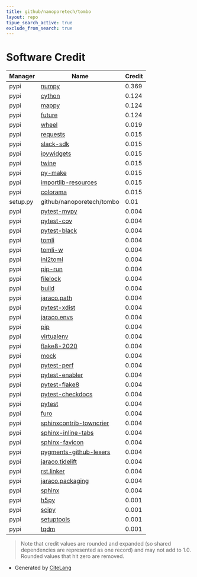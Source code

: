 ```yaml
---
title: github/nanoporetech/tombo
layout: repo
tipue_search_active: true
exclude_from_search: true
---
```

# Software Credit

|Manager|Name|Credit|
|-------|----|------|
|pypi|[numpy](https://www.numpy.org)|0.369|
|pypi|[cython](http://cython.org/)|0.124|
|pypi|[mappy](https://github.com/lh3/minimap2)|0.124|
|pypi|[future](https://python-future.org)|0.124|
|pypi|[wheel](https://pypi.org/project/wheel)|0.019|
|pypi|[requests](https://pypi.org/project/requests)|0.015|
|pypi|[slack-sdk](https://pypi.org/project/slack-sdk)|0.015|
|pypi|[ipywidgets](https://pypi.org/project/ipywidgets)|0.015|
|pypi|[twine](https://pypi.org/project/twine)|0.015|
|pypi|[py-make](https://pypi.org/project/py-make)|0.015|
|pypi|[importlib-resources](https://pypi.org/project/importlib-resources)|0.015|
|pypi|[colorama](https://pypi.org/project/colorama)|0.015|
|setup.py|github/nanoporetech/tombo|0.01|
|pypi|[pytest-mypy](https://github.com/dbader/pytest-mypy)|0.004|
|pypi|[pytest-cov](https://pypi.org/project/pytest-cov)|0.004|
|pypi|[pytest-black](https://pypi.org/project/pytest-black)|0.004|
|pypi|[tomli](https://pypi.org/project/tomli)|0.004|
|pypi|[tomli-w](https://pypi.org/project/tomli-w)|0.004|
|pypi|[ini2toml](https://pypi.org/project/ini2toml)|0.004|
|pypi|[pip-run](https://pypi.org/project/pip-run)|0.004|
|pypi|[filelock](https://pypi.org/project/filelock)|0.004|
|pypi|[build](https://pypi.org/project/build)|0.004|
|pypi|[jaraco.path](https://pypi.org/project/jaraco.path)|0.004|
|pypi|[pytest-xdist](https://pypi.org/project/pytest-xdist)|0.004|
|pypi|[jaraco.envs](https://pypi.org/project/jaraco.envs)|0.004|
|pypi|[pip](https://pypi.org/project/pip)|0.004|
|pypi|[virtualenv](https://pypi.org/project/virtualenv)|0.004|
|pypi|[flake8-2020](https://pypi.org/project/flake8-2020)|0.004|
|pypi|[mock](https://pypi.org/project/mock)|0.004|
|pypi|[pytest-perf](https://pypi.org/project/pytest-perf)|0.004|
|pypi|[pytest-enabler](https://pypi.org/project/pytest-enabler)|0.004|
|pypi|[pytest-flake8](https://pypi.org/project/pytest-flake8)|0.004|
|pypi|[pytest-checkdocs](https://pypi.org/project/pytest-checkdocs)|0.004|
|pypi|[pytest](https://pypi.org/project/pytest)|0.004|
|pypi|[furo](https://pypi.org/project/furo)|0.004|
|pypi|[sphinxcontrib-towncrier](https://pypi.org/project/sphinxcontrib-towncrier)|0.004|
|pypi|[sphinx-inline-tabs](https://pypi.org/project/sphinx-inline-tabs)|0.004|
|pypi|[sphinx-favicon](https://pypi.org/project/sphinx-favicon)|0.004|
|pypi|[pygments-github-lexers](https://pypi.org/project/pygments-github-lexers)|0.004|
|pypi|[jaraco.tidelift](https://pypi.org/project/jaraco.tidelift)|0.004|
|pypi|[rst.linker](https://pypi.org/project/rst.linker)|0.004|
|pypi|[jaraco.packaging](https://pypi.org/project/jaraco.packaging)|0.004|
|pypi|[sphinx](https://pypi.org/project/sphinx)|0.004|
|pypi|[h5py](http://www.h5py.org)|0.001|
|pypi|[scipy](https://www.scipy.org)|0.001|
|pypi|[setuptools](https://github.com/pypa/setuptools)|0.001|
|pypi|[tqdm](https://tqdm.github.io)|0.001|


> Note that credit values are rounded and expanded (so shared dependencies are represented as one record) and may not add to 1.0. Rounded values that hit zero are removed.


- Generated by [CiteLang](https://github.com/vsoch/citelang)

